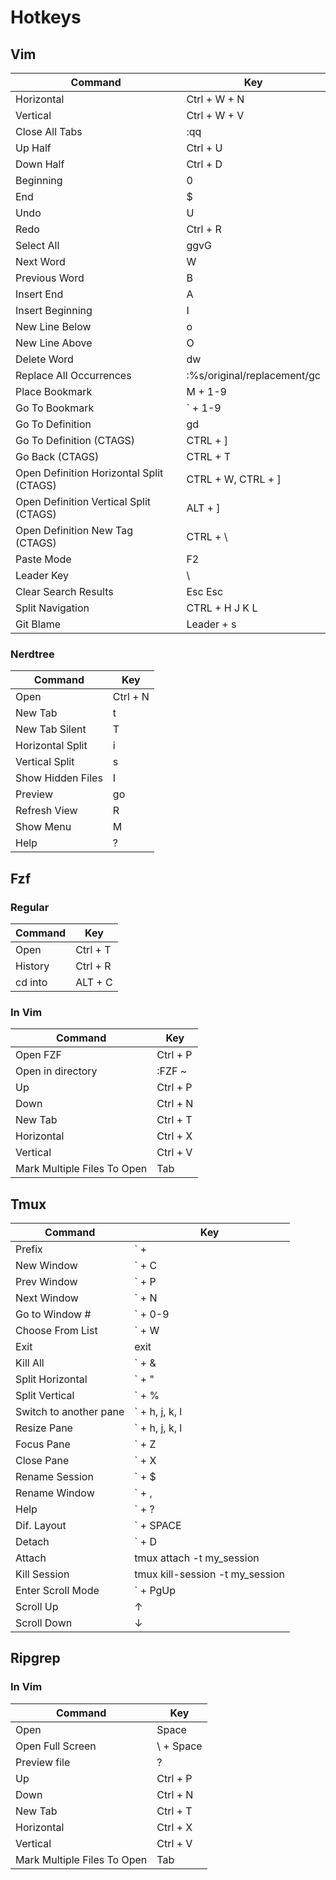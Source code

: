 # Hotkeys

## Vim

| Command          | Key              |
|------------------|------------------|
| Horizontal          | Ctrl + W + N |
| Vertical        | Ctrl + W + V |
| Close All Tabs     | :qq      |
| Up Half | Ctrl + U |
| Down Half   | Ctrl + D |
| Beginning   | 0 |
| End   | $ |
| Undo   | U |
| Redo   | Ctrl + R |
| Select All   | ggvG |
| Next Word   | W |
| Previous Word   | B |
| Insert End   | A |
| Insert Beginning   | I |
| New Line Below   | o |
| New Line Above   | O |
| Delete Word   | dw |
| Replace All Occurrences   | :%s/original/replacement/gc |
| Place Bookmark   | M + 1-9 |
| Go To Bookmark   | ` + 1-9 |
| Go To Definition | gd |
| Go To Definition (CTAGS) | CTRL + ] |
| Go Back (CTAGS) | CTRL + T |
| Open Definition Horizontal Split (CTAGS) | CTRL + W, CTRL + ] |
| Open Definition Vertical Split (CTAGS) | ALT + ] |
| Open Definition New Tag (CTAGS) | CTRL + \ |
| Paste Mode | F2 |
| Leader Key | \ |
| Clear Search Results | Esc Esc |
| Split Navigation | CTRL + H J K L |
| Git Blame | Leader + s |


### Nerdtree

| Command          | Key              |
|------------------|------------------|
| Open | Ctrl + N  |
| New Tab | t | |
| New Tab Silent | T |
| Horizontal Split | i |
| Vertical Split | s |
| Show Hidden Files | I |
| Preview | go | |
| Refresh View | R |
| Show Menu | M |
| Help | ? |

## Fzf

### Regular

| Command          | Key              |
|------------------|------------------|
| Open          | Ctrl + T |
| History        | Ctrl + R |
| cd into        | ALT + C |

### In Vim

| Command          | Key              |
|------------------|------------------|
| Open FZF          | Ctrl + P |
| Open in directory        | :FZF ~ |
| Up | Ctrl + P |
| Down | Ctrl + N |
| New Tab | Ctrl + T |
| Horizontal | Ctrl + X |
| Vertical | Ctrl + V |
| Mark Multiple Files To Open | Tab |

## Tmux

| Command          | Key              |
|------------------|------------------|
| Prefix | ` +  |
| New Window | ` + C |
| Prev Window | ` + P |
| Next Window | ` + N |
| Go to Window # | ` + 0-9 |
| Choose From List | ` + W |
| Exit | exit |
| Kill All | ` + & |
| Split Horizontal | ` + " |
| Split Vertical | ` + % |
| Switch to another pane | ` + h, j, k, l |
| Resize Pane | ` + h, j, k, l |
| Focus Pane | ` + Z |
| Close Pane | ` + X |
| Rename Session | ` + $ |
| Rename Window | ` + , |
| Help | ` + ? |
| Dif. Layout | ` + SPACE |
| Detach | ` + D |
| Attach | tmux attach -t my_session |
| Kill Session | tmux kill-session -t my_session |
| Enter Scroll Mode | ` + PgUp |
| Scroll Up | &uarr; |
| Scroll Down | &darr; |

## Ripgrep

### In Vim

| Command          | Key              |
|------------------|------------------|
| Open | Space  |
| Open Full Screen | \ + Space |
| Preview file | ? |
| Up | Ctrl + P |
| Down | Ctrl + N |
| New Tab | Ctrl + T |
| Horizontal | Ctrl + X |
| Vertical | Ctrl + V |
| Mark Multiple Files To Open | Tab |
